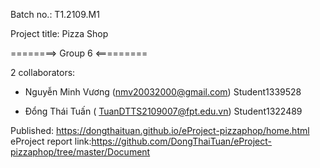 
Batch no.: T1.2109.M1

Project title: Pizza Shop

========> Group 6 <=========

2 collaborators:

- Nguyễn Minh Vương (nmv20032000@gmail.com) Student1339528
    
- Đổng Thái Tuấn ( TuanDTTS2109007@fpt.edu.vn) Student1322489
    
    
Published: https://dongthaituan.github.io/eProject-pizzaphop/home.html
eProject report link:https://github.com/DongThaiTuan/eProject-pizzaphop/tree/master/Document



     
     
     
